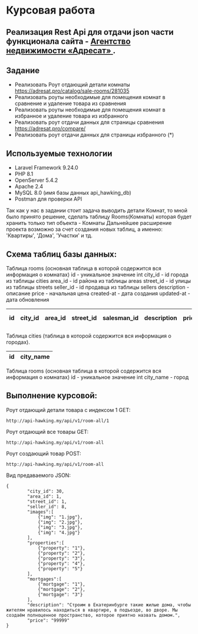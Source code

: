 # Курсовая работа
## Реализация Rest Api для отдачи json части функционала сайта - [Агентство недвижимости «Адресат» ](https://adresat.pro/).

## Задание

- Реализовать Роут отдающий детали комнаты https://adresat.pro/catalog/sale-rooms/281035
- Реализовать роуты необходимые для помещения комнат в сравнение и удаление товара из сравнения
- Реализовать роуты необходимые для помещения комнат в избранное и удаление товара из избранного
- Реализовать роут отдачи данных для страницы сравнения https://adresat.pro/compare/
- Реализовать роут отдачи данных для страницы избранного (*)

## Используемые технологии

- Laravel Framework 9.24.0
- PHP 8.1
- OpenServer 5.4.2
- Apache 2.4
- MySQL 8.0 (имя базы данных api_hawking_db)
- Postman для проверки API

Так как у нас в задании стоит задача выводить детали Комнат, то мной было принято решение, сделать таблицу Rooms(Комнаты) которая будет хранить только тип объекта - Комнаты
Дальнейшее расширение проекта возможно за счет создания новых таблиц, а именно: 'Квартиры', 'Дома', 'Участки' и тд.

## Схема таблиц базы данных:

Таблица rooms (основная таблица в которой содержится вся информация о комнатах)
id - уникальное значение int
city_id - id города из таблицы cities
area_id - id района из таблицы areas
street_id - id улицы из таблицы streets
seller_id - id продавца из таблицы sellers
description - описание
price - начальная цена
created-at - дата создания
updated-at - дата обновления

| id | city_id | area_id | street_id | salesman_id | description | price | created-at| updated-at|                      
|----|---------|---------|-----------|-------------|-------------|-------|-----------|-----------|

Таблица cities (таблица в которой содержится вся информация о городах).

| id | city_name |
|----|-----------|

Таблица rooms (основная таблица в которой содержится вся информация о комнатах)
id - уникальное значение int
city_name - город


## Выполнение курсовой:

Роут отдающий детали товара c индексом 1 GET:

```
http://api-hawking.my/api/v1/room-all/1
```

Роут отдающий все товары GET:

```
http://api-hawking.my/api/v1/room-all
```

Роут создающий товар POST:

```
http://api-hawking.my/api/v1/room-all
```

Вид предаваемого JSON:

```
{
        "city_id": 30,
        "area_id": 1,
        "street_id": 1,
        "seller_id": 8,
        "images":[ 
            {"img": "1.jpg"}, 
            {"img": "2.jpg"},
            {"img": "3.jpg"},
            {"img": "4.jpg"} 
        ], 
        "properties":[ 
            {"property": "1"}, 
            {"property": "2"}, 
            {"property": "3"},
            {"property": "4"},
            {"property": "5"}  
        ],
        "mortgages":[
            {"mortgage": "1"},
            {"mortgage": "2"},
            {"mortgage": "3"}
        ],
        "description": "Cтроим в Екатеринбурге такие жилые дома, чтобы жителям нравилось находиться в квартире, в подъезде, во дворе. Мы создаём полноценное пространство, которое приятно назвать домом.",
        "price": "99999"
}
```


